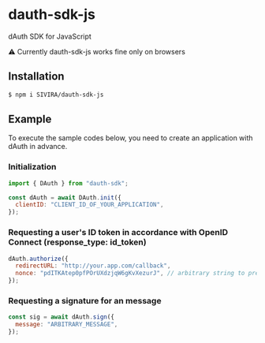 # dauth-sdk-js

dAuth SDK for JavaScript

:warning: Currently dauth-sdk-js works fine only on browsers

## Installation

```sh
$ npm i SIVIRA/dauth-sdk-js
```

## Example

To execute the sample codes below, you need to create an application with dAuth in advance.

### Initialization

```js
import { DAuth } from "dauth-sdk";

const dAuth = await DAuth.init({
  clientID: "CLIENT_ID_OF_YOUR_APPLICATION",
});
```

### Requesting a user's ID token in accordance with OpenID Connect (response_type: id_token)

```js
dAuth.authorize({
  redirectURL: "http://your.app.com/callback",
  nonce: "pdITKAtep0pfPOrUXdzjqW6gKvXezurJ", // arbitrary string to prevent replay attacks
});
```

### Requesting a signature for an message

```js
const sig = await dAuth.sign({
  message: "ARBITRARY_MESSAGE",
});
```

